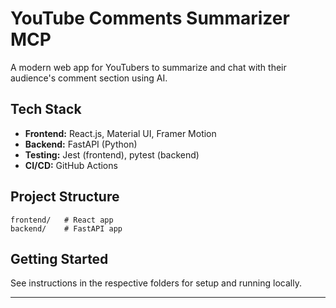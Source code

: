 # YouTube Comments Summarizer MCP

A modern web app for YouTubers to summarize and chat with their audience's comment section using AI.

## Tech Stack
- **Frontend:** React.js, Material UI, Framer Motion
- **Backend:** FastAPI (Python)
- **Testing:** Jest (frontend), pytest (backend)
- **CI/CD:** GitHub Actions

## Project Structure
```
frontend/   # React app
backend/    # FastAPI app
```

## Getting Started
See instructions in the respective folders for setup and running locally.

---
